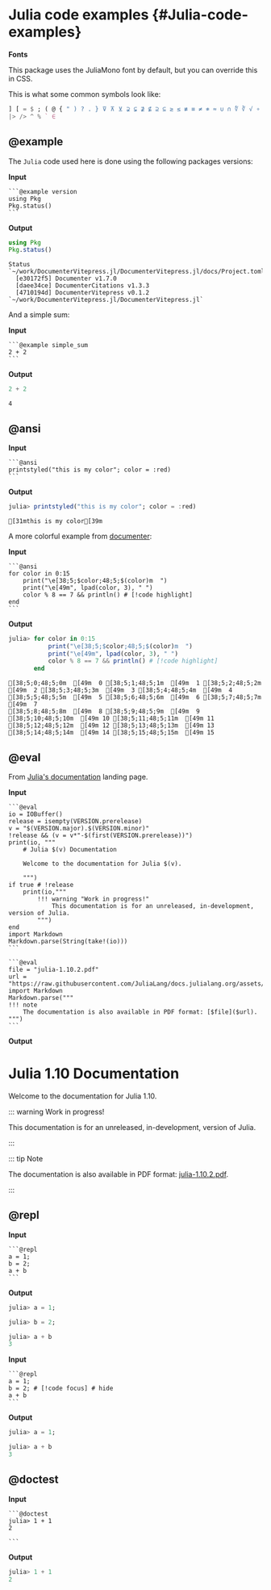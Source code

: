 
# Julia code examples {#Julia-code-examples}

**Fonts**

This package uses the JuliaMono font by default, but you can override this in CSS.

This is what some common symbols look like:

```julia
] [ = $ ; ( @ { " ) ? . } ⊽ ⊼ ⊻ ⊋ ⊊ ⊉ ⊈ ⊇ ⊆ ≥ ≤ ≢ ≡ ≠ ≉ ≈ ∪ ∩ ∜ ∛ √ ∘ ∌
|> /> ^ % ` ∈
```


## @example

The `Julia` code used here is done using the following packages versions:

**Input**

````
```@example version
using Pkg
Pkg.status()
```
````


**Output**

```julia
using Pkg
Pkg.status()
```


```
Status `~/work/DocumenterVitepress.jl/DocumenterVitepress.jl/docs/Project.toml`
  [e30172f5] Documenter v1.7.0
  [daee34ce] DocumenterCitations v1.3.3
  [4710194d] DocumenterVitepress v0.1.2 `~/work/DocumenterVitepress.jl/DocumenterVitepress.jl`
```


And a simple sum:

**Input**

````
```@example simple_sum
2 + 2
```
````


**Output**

```julia
2 + 2
```


```
4
```


## @ansi

**Input**

````
```@ansi
printstyled("this is my color"; color = :red)
```
````


**Output**

```julia
julia> printstyled("this is my color"; color = :red)
```

```ansi
[31mthis is my color[39m
```


A more colorful example from [documenter](https://documenter.juliadocs.org/stable/showcase/#Raw-ANSI-code-output):

**Input**

````
```@ansi
for color in 0:15
    print("\e[38;5;$color;48;5;$(color)m  ")
    print("\e[49m", lpad(color, 3), " ")
    color % 8 == 7 && println() # ‎[!code highlight]
end
```
````


**Output**

```julia
julia> for color in 0:15
           print("\e[38;5;$color;48;5;$(color)m  ")
           print("\e[49m", lpad(color, 3), " ")
           color % 8 == 7 && println() # [!code highlight]
       end
```

```ansi
[38;5;0;48;5;0m  [49m  0 [38;5;1;48;5;1m  [49m  1 [38;5;2;48;5;2m  [49m  2 [38;5;3;48;5;3m  [49m  3 [38;5;4;48;5;4m  [49m  4 [38;5;5;48;5;5m  [49m  5 [38;5;6;48;5;6m  [49m  6 [38;5;7;48;5;7m  [49m  7 
[38;5;8;48;5;8m  [49m  8 [38;5;9;48;5;9m  [49m  9 [38;5;10;48;5;10m  [49m 10 [38;5;11;48;5;11m  [49m 11 [38;5;12;48;5;12m  [49m 12 [38;5;13;48;5;13m  [49m 13 [38;5;14;48;5;14m  [49m 14 [38;5;15;48;5;15m  [49m 15
```


## @eval

From [Julia&#39;s documentation](https://docs.julialang.org/en/v1/) landing page.

**Input**

````
```@eval
io = IOBuffer()
release = isempty(VERSION.prerelease)
v = "$(VERSION.major).$(VERSION.minor)"
!release && (v = v*"-$(first(VERSION.prerelease))")
print(io, """
    # Julia $(v) Documentation

    Welcome to the documentation for Julia $(v).

    """)
if true # !release
    print(io,"""
        !!! warning "Work in progress!"
            This documentation is for an unreleased, in-development, version of Julia.
        """)
end
import Markdown
Markdown.parse(String(take!(io)))
```

```@eval
file = "julia-1.10.2.pdf"
url = "https://raw.githubusercontent.com/JuliaLang/docs.julialang.org/assets/$(file)"
import Markdown
Markdown.parse("""
!!! note
    The documentation is also available in PDF format: [$file]($url).
""")
```
````


**Output**

# Julia 1.10 Documentation

Welcome to the documentation for Julia 1.10.

::: warning Work in progress!

This documentation is for an unreleased, in-development, version of Julia.

:::

::: tip Note

The documentation is also available in PDF format: [julia-1.10.2.pdf](https://raw.githubusercontent.com/JuliaLang/docs.julialang.org/assets/julia-1.10.2.pdf).

:::

## @repl

**Input**

````
```@repl
a = 1;
b = 2;
a + b
```
````


**Output**

```julia
julia> a = 1;

julia> b = 2;

julia> a + b
3
```


**Input**

````
```@repl
a = 1;
b = 2; # [!code focus] # hide
a + b
```
````


**Output**

```julia
julia> a = 1;

julia> a + b
3
```


## @doctest

**Input**

````
```@doctest
julia> 1 + 1
2

```
````


**Output**

```julia
julia> 1 + 1
2

```

